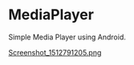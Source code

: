 # MediaPlayer

Simple Media Player using Android.

[Screenshot_1512791205.png](https://postimg.org/image/7ff39npqd/)
